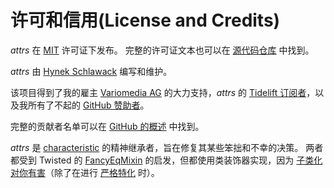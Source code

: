 # 许可和信用(License and Credits)

*attrs* 在 [MIT](https://choosealicense.com/licenses/mit/) 许可证下发布。
完整的许可证文本也可以在 [源代码仓库](https://github.com/python-attrs/attrs/blob/main/LICENSE) 中找到。

*attrs* 由 [Hynek Schlawack](https://hynek.me/) 编写和维护。

该项目得到了我的雇主 [Variomedia AG](https://www.variomedia.de/) 的大力支持，*attrs* 的 [Tidelift 订阅者](https://tidelift.com/subscription/pkg/pypi-attrs?utm_source=pypi-attrs&utm_medium=referral&utm_campaign=enterprise&utm_term=repo)，以及我所有了不起的 [GitHub 赞助者](https://github.com/sponsors/hynek)。

完整的贡献者名单可以在 [GitHub 的概述](https://github.com/python-attrs/attrs/graphs/contributors) 中找到。

*attrs* 是 [characteristic](https://characteristic.readthedocs.io/) 的精神继承者，旨在修复其某些笨拙和不幸的决策。
两者都受到 Twisted 的 [FancyEqMixin](https://docs.twisted.org/en/stable/api/twisted.python.util.FancyEqMixin.html) 的启发，但都使用类装饰器实现，因为 [子类化对你有害](https://www.youtube.com/watch?v=3MNVP9-hglc)（除了在进行 [严格特化](https://hynek.me/articles/python-subclassing-redux/) 时）。
